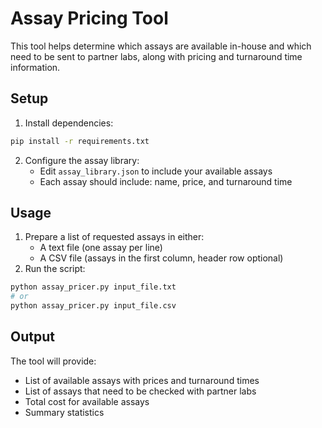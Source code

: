 # Assay Pricing Tool

This tool helps determine which assays are available in-house and which need to be sent to partner labs, along with pricing and turnaround time information.

## Setup

1. Install dependencies:
```bash
pip install -r requirements.txt
```

2. Configure the assay library:
   - Edit `assay_library.json` to include your available assays
   - Each assay should include: name, price, and turnaround time

## Usage

1. Prepare a list of requested assays in either:
   - A text file (one assay per line)
   - A CSV file (assays in the first column, header row optional)
2. Run the script:
```bash
python assay_pricer.py input_file.txt
# or
python assay_pricer.py input_file.csv
```

## Output

The tool will provide:
- List of available assays with prices and turnaround times
- List of assays that need to be checked with partner labs
- Total cost for available assays
- Summary statistics 